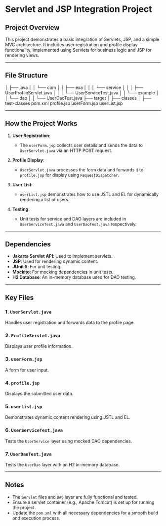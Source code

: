 # Servlet and JSP Integration Project

## Project Overview
This project demonstrates a basic integration of Servlets, JSP, and a simple MVC architecture. It includes user registration and profile display functionality, implemented using Servlets for business logic and JSP for rendering views.

---

## File Structure
│   ├── java
│   │   └── com
│   │       ├── exa
│   │       │   └── service
│   │       │       ├── UserProfileServlet.java
│   │       │       └── UserServiceTest.java
│   │       └── example
│   │           └── dao
│   │               └── UserDaoTest.java
├── target
│   ├── classes
│   ├── test-classes
pom.xml
profile.jsp
userForm.jsp
userList.jsp



---

## How the Project Works

1. **User Registration**:  
   - The `userForm.jsp` collects user details and sends the data to `UserServlet.java` via an HTTP POST request.  

2. **Profile Display**:  
   - `UserServlet.java` processes the form data and forwards it to `profile.jsp` for display using `RequestDispatcher`.

3. **User List**:  
   - `userList.jsp` demonstrates how to use JSTL and EL for dynamically rendering a list of users.

4. **Testing**:  
   - Unit tests for service and DAO layers are included in `UserServiceTest.java` and `UserDaoTest.java` respectively.

---

## Dependencies

- **Jakarta Servlet API**: Used to implement servlets.  
- **JSP**: Used for rendering dynamic content.  
- **JUnit 5**: For unit testing.  
- **Mockito**: For mocking dependencies in unit tests.  
- **H2 Database**: An in-memory database used for DAO testing.

---

## Key Files

### 1. `UserServlet.java`
Handles user registration and forwards data to the profile page.

### 2. `ProfileServlet.java`
Displays user profile information.

### 3. `userForm.jsp`
A form for user input.

### 4. `profile.jsp`
Displays the submitted user data.

### 5. `userList.jsp`
Demonstrates dynamic content rendering using JSTL and EL.

### 6. `UserServiceTest.java`
Tests the `UserService` layer using mocked DAO dependencies.

### 7. `UserDaoTest.java`
Tests the `UserDao` layer with an H2 in-memory database.

---

## Notes
- The `Servlet` files and `DAO` layer are fully functional and tested.
- Ensure a servlet container (e.g., Apache Tomcat) is set up for running the project.
- Update the `pom.xml` with all necessary dependencies for a smooth build and execution process.
